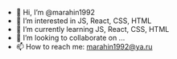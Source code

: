 - 👋 Hi, I’m @marahin1992
- 👀 I’m interested in JS, React, CSS, HTML
- 🌱 I’m currently learning JS, React, CSS, HTML
- 💞️ I’m looking to collaborate on ...
- 📫 How to reach me: marahin1992@ya.ru

<!---
marahin1992/marahin1992 is a ✨ special ✨ repository because its `README.md` (this file) appears on your GitHub profile.
You can click the Preview link to take a look at your changes.
--->
